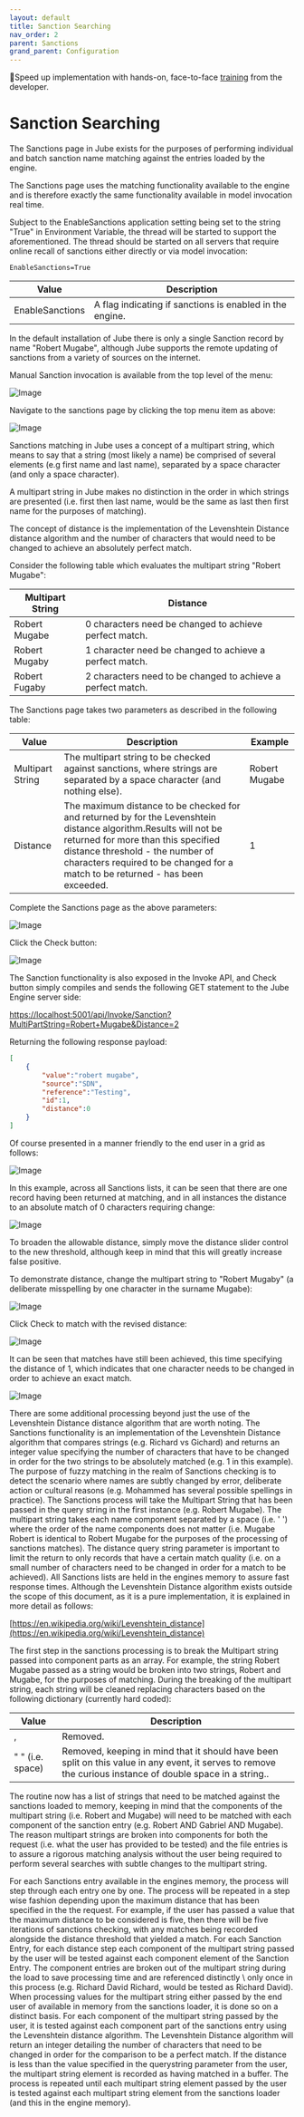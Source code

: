 ```yaml
---
layout: default
title: Sanction Searching
nav_order: 2
parent: Sanctions
grand_parent: Configuration
---
```


🚀Speed up implementation with hands-on, face-to-face [training](https://www.jube.io/jube-training) from the developer.

# Sanction Searching
The Sanctions page in Jube exists for the purposes of performing individual and batch sanction name matching against the entries loaded by the engine.

The Sanctions page uses the matching functionality available to the engine and is therefore exactly the same functionality available in model invocation real time.

Subject to the EnableSanctions application setting being set to the string "True" in Environment Variable,  the thread will be started to support the aforementioned.  The thread should be started on all servers that require online recall of sanctions either directly or via model invocation:

```text
EnableSanctions=True
```

| Value           | Description                                              |
|-----------------|----------------------------------------------------------|
| EnableSanctions | A flag indicating if sanctions is enabled in the engine. |

In the default installation of Jube there is only a single Sanction record by name "Robert Mugabe", although Jube supports the remote updating of sanctions from a variety of sources on the internet.

Manual Sanction invocation is available from the top level of the menu:

![Image](LocationOfSanctionsSearch.png)

Navigate to the sanctions page by clicking the top menu item as above:

![Image](EmptySanctionsPage.png)

Sanctions matching in Jube uses a concept of a multipart string,  which means to say that a string (most likely a name) be comprised of several elements (e.g first name and last name), separated by a space character (and only a space character).

A multipart string in Jube makes no distinction in the order in which strings are presented (i.e. first then last name,  would be the same as last then first name for the purposes of matching).

The concept of distance is the implementation of the Levenshtein Distance distance algorithm and the number of characters that would need to be changed to achieve an absolutely perfect match.

Consider the following table which evaluates the multipart string  "Robert Mugabe":

| Multipart String  | Distance                                                      |
|-------------------|---------------------------------------------------------------|
| Robert Mugabe     | 0 characters need be changed to achieve perfect match.        |
| Robert Mugaby     | 1 character need be changed to achieve a perfect match.       |
| Robert Fugaby     | 2 characters need to be changed to achieve a perfect match.   |

The Sanctions page takes two parameters as described in the following table:

| Value            | Description                                                                                                                                                                                                                                                                  | Example       |
|------------------|------------------------------------------------------------------------------------------------------------------------------------------------------------------------------------------------------------------------------------------------------------------------------|---------------|
| Multipart String | The multipart string to be checked against sanctions,  where strings are separated by a space character (and nothing else).                                                                                                                                                  | Robert Mugabe |
| Distance         | The maximum distance to be checked for and returned by for the Levenshtein distance algorithm.Results will not be returned for more than this specified distance threshold - the number of characters required to be changed for a match to be returned - has been exceeded. | 1             |

Complete the Sanctions page as the above parameters:

![Image](QuerySanctionsPage.png)

Click the Check button:

![Image](CheckButtonWithValueToCheck.png)

The Sanction functionality is also exposed in the Invoke API, and Check button simply compiles and sends the following GET statement to the Jube Engine server side:

[https://localhost:5001/api/Invoke/Sanction?MultiPartString=Robert+Mugabe&Distance=2](https://localhost:5001/api/Invoke/Sanction?MultiPartString=Robert+Mugabe&Distance=2)

Returning the following response payload:

``` json
[
    {
        "value":"robert mugabe",
        "source":"SDN",
        "reference":"Testing",
        "id":1,
        "distance":0    
    }
]
```

Of course presented in a manner friendly to the end user in a grid as follows:

![Image](ReturnedSanctionCheckToGrid.png)

In this example,  across all Sanctions lists,  it can be seen that there are one record having been returned at matching,  and in all instances the distance to an absolute match of 0 characters requiring change:

![Image](ZeroDistanceMatch.png)

To broaden the allowable distance, simply move the distance slider control to the new threshold,  although keep in mind that this will greatly increase false positive.

To demonstrate distance, change the multipart string to "Robert Mugaby" (a deliberate misspelling by one character in the surname Mugabe):

![Image](BadSpellingOfSanctioned.png)

Click Check to match with the revised distance:

![Image](MatchesWithBiggerDistance.png)

It can be seen that matches have still been achieved,  this time specifying the distance of 1,  which indicates that one character needs to be changed in order to achieve an exact match.

![Image](DistanceOneMatch.png)

There are some additional processing beyond just the use of the Levenshtein Distance distance algorithm that are worth noting. The Sanctions functionality is an implementation of the Levenshtein Distance algorithm that compares strings (e.g. Richard vs Gichard) and returns an integer value specifying the number of characters that have to be changed in order for the two strings to be absolutely matched (e.g. 1 in this example). The purpose of fuzzy matching in the realm of Sanctions checking is to detect the scenario where names are subtly changed by error, deliberate action or cultural reasons (e.g. Mohammed has several possible spellings in practice). The Sanctions process will take the Multipart String that has been passed in the query string in the first instance (e.g. Robert Mugabe).  The multipart string takes each name component separated by a space (i.e. '  ') where the order of the name components does not matter (i.e. Mugabe Robert is identical to Robert Mugabe for the purposes of the processing of sanctions matches). The distance query string parameter is important to limit the return to only records that have a certain match quality (i.e. on a small number of characters need to be changed in order for a match to be achieved). All Sanctions lists are held in the engines memory to assure fast response times.  Although the Levenshtein Distance algorithm exists outside the scope of this document,  as it is a pure implementation,  it is explained in more detail as follows:

[https://en.wikipedia.org/wiki/Levenshtein_distance](https://en.wikipedia.org/wiki/Levenshtein_distance)

The first step in the sanctions processing is to break the Multipart string passed into component parts as an array.  For example,  the string Robert Mugabe passed as a string would be broken into two strings, Robert and Mugabe,  for the purposes of matching.  During the breaking of the multipart string, each string will be cleaned replacing characters based on the following dictionary (currently hard coded):

| Value            | Description                                                                                                                                                 |
|------------------|-------------------------------------------------------------------------------------------------------------------------------------------------------------|
| ,                | Removed.                                                                                                                                                    |
| " " (i.e. space) | Removed,  keeping in mind that it should have been split on this value in any event, it serves to remove the curious instance of double space in a string.. |

The routine now has a list of strings that need to be matched against the sanctions loaded to memory,  keeping in mind that the components of the multipart string (i.e. Robert and Mugabe) will need to be matched with each component of the sanction entry (e.g. Robert AND Gabriel AND Mugabe).  The reason multipart strings are broken into components for both the request (i.e. what the user has provided to be tested) and the file entries is to assure a rigorous matching analysis without the user being required to perform several searches with subtle changes to the multipart string.

For each Sanctions entry available in the engines memory, the process will step through each entry one by one.  The process will be repeated in a step wise fashion depending upon the maximum distance that has been specified in the the request.  For example,  if the user has passed a value that the maximum distance to be considered is five,  then there will be five iterations of sanctions checking, with any matches being recorded alongside the distance threshold that yielded a match. For each Sanction Entry,  for each distance step each component of the multipart string passed by the user will be tested against each component element of the Sanction Entry. The component entries are broken out of the multipart string during the load to save processing time and are referenced distinctly \ only once in this process (e.g. Richard David Richard,  would be tested as Richard David). When processing values for the multipart string either passed by the end user of available in memory from the sanctions loader,  it is done so on a distinct basis. For each component of the multipart string passed by the user, it is tested against each component part of the sanctions entry using the Levenshtein distance algorithm.  The Levenshtein Distance algorithm will return an integer detailing the number of characters that need to be changed in order for the comparison to be a perfect match.  If the distance is less than the value specified in the querystring parameter from the user, the multipart string element is recorded as having matched in a buffer.  The process is repeated until each multipart string element passed by the user is tested against each multipart string element from the sanctions loader (and this in the engine memory).